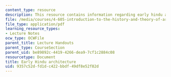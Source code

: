 ```yaml
---
content_type: resource
description: This resource contains information regarding early hindu architecture.
file: /media/courses/4-605-introduction-to-the-history-and-theory-of-architecture-spring-2012/9357c52dfd1dc422bbdf49df8e52f82d_MIT4_605S12_lec19.pdf
file_type: application/pdf
learning_resource_types:
- Lecture Notes
ocw_type: OCWFile
parent_title: Lecture Handouts
parent_type: CourseSection
parent_uid: be89892c-4419-4266-dea9-7cf1c2884c08
resourcetype: Document
title: Early Hindu architecture
uid: 9357c52d-fd1d-c422-bbdf-49df8e52f82d
---
```

